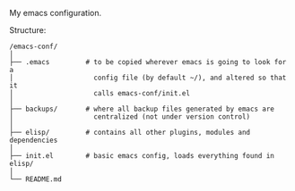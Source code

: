 
My emacs configuration.

Structure:

    /emacs-conf/
    │
    ├── .emacs         # to be copied wherever emacs is going to look for a
    │                    config file (by default ~/), and altered so that it
    │                    calls emacs-conf/init.el
    │
    ├── backups/       # where all backup files generated by emacs are
    │                    centralized (not under version control)
    │
    ├── elisp/         # contains all other plugins, modules and dependencies
    │
    ├── init.el        # basic emacs config, loads everything found in elisp/
    │
    └── README.md
